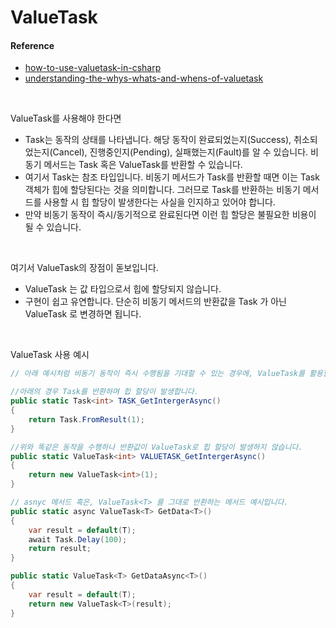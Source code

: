 # ValueTask

#### Reference
- [how-to-use-valuetask-in-csharp](https://www.infoworld.com/article/3565433/how-to-use-valuetask-in-csharp.html)
- [understanding-the-whys-whats-and-whens-of-valuetask](https://devblogs.microsoft.com/dotnet/understanding-the-whys-whats-and-whens-of-valuetask/)


<br>

ValueTask를 사용해야 한다면
- Task는 동작의 상태를 나타냅니다. 해당 동작이 완료되었는지(Success), 취소되었는지(Cancel), 진행중인지(Pending), 실패했는지(Fault)를 알 수 있습니다. 비동기 메서드는 Task 혹은 ValueTask를 반환할 수 있습니다.
- 여기서 Task는 참조 타입입니다. 비동기 메서드가 Task를 반환할 때면 이는 Task 객체가 힙에 할당된다는 것을 의미합니다. 그러므로 Task를 반환하는 비동기 메서드를 사용할 시 힙 할당이 발생한다는 사실을 인지하고 있어야 합니다.
- 만약 비동기 동작이 즉시/동기적으로 완료된다면 이런 힙 할당은 불필요한 비용이 될 수 있습니다.

<br>

여기서 ValueTask의 장점이 돋보입니다.
- ValueTask<T> 는 값 타입으로서 힙에 할당되지 않습니다.
- 구현이 쉽고 유연합니다. 단순히 비동기 메서드의 반환값을 Task<T> 가 아닌 ValueTask<T> 로 변경하면 됩니다.


<br>

ValueTask 사용 예시
```cs
// 아래 예시처럼 비동기 동작이 즉시 수행됨을 기대할 수 있는 경우에, ValueTask를 활용할 수 있습니다.

//아래의 경우 Task를 반환하며 힙 할당이 발생합니다.
public static Task<int> TASK_GetIntergerAsync()
{
    return Task.FromResult(1);
}

//위와 똑같은 동작을 수행하나 반환값이 ValueTask로 힙 할당이 발생하지 않습니다.
public static ValueTask<int> VALUETASK_GetIntergerAsync()
{
    return new ValueTask<int>(1);
}

```

```cs
// asnyc 메서드 혹은, ValueTask<T> 를 그대로 반환하는 메서드 예시입니다.
public static async ValueTask<T> GetData<T>()
{
    var result = default(T);
    await Task.Delay(100);
    return result;
}

public static ValueTask<T> GetDataAsync<T>()
{
    var result = default(T);
    return new ValueTask<T>(result);
}
```
